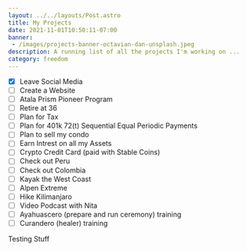 ```yaml
---
layout: ../../layouts/Post.astro
title: My Projects
date: 2021-11-01T10:50:11-07:00
banner:
 - /images/projects-banner-octavian-dan-unsplash.jpeg
description: A running list of all the projects I'm working on ...
category: freedom
---
```


- [x] Leave Social Media
- [ ] Create a Website
- [ ] Atala Prism Pioneer Program
- [ ] Retire at 36
- [ ] Plan for Tax
- [ ] Plan for 401k 72(t) Sequential Equal Periodic Payments
- [ ] Plan to sell my condo
- [ ] Earn Intrest on all my Assets
- [ ] Crypto Credit Card (paid with Stable Coins)
- [ ] Check out Peru
- [ ] Check out Colombia
- [ ] Kayak the West Coast
- [ ] Alpen Extreme
- [ ] Hike Kilimanjaro
- [ ] Video Podcast with Nita
- [ ] Ayahuascero (prepare and run ceremony) training
- [ ] Curandero (healer) training

Testing Stuff